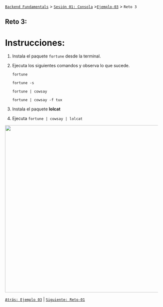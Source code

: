 [`Backend Fundamentals`](../../README.md) > [`Sesión 01: Consola`](../README.md) >[`Ejemplo-03`](../Ejemplo-03) > `Reto 3`
	
## Reto 3:

# Instrucciones:

1. Instala el paquete `fortune` desde la terminal.
2. Ejecuta los siguientes comandos y observa lo que sucede.

    `fortune`

    `fortune -s`

    `fortune | cowsay`

    `fortune | cowsay -f tux`

3. Instala el paquete **lolcat**
4. Ejecuta `fortune | cowsay | lolcat`

<img src="https://i.redd.it/chibzcm23y411.png" width="550">

[`Atrás: Ejemplo 03`](../Ejemplo-03) | [`Siguiente: Reto-01`](../README.md)
